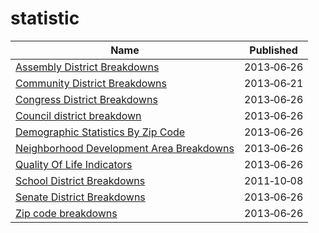 # statistic

Name | Published
---- | ---------
[Assembly District Breakdowns](../datasets/2t32-hbca.md) | 2013&#x2011;06&#x2011;26
[Community District Breakdowns](../datasets/w3c6-35wg.md) | 2013&#x2011;06&#x2011;21
[Congress District Breakdowns](../datasets/77d2-9ebr.md) | 2013&#x2011;06&#x2011;26
[Council district breakdown](../datasets/jqy3-ybjq.md) | 2013&#x2011;06&#x2011;26
[Demographic Statistics By Zip Code](../datasets/kku6-nxdu.md) | 2013&#x2011;06&#x2011;26
[Neighborhood Development Area Breakdowns](../datasets/urvc-2kdr.md) | 2013&#x2011;06&#x2011;26
[Quality Of Life Indicators](../datasets/8hkx-uppz.md) | 2013&#x2011;06&#x2011;26
[School District Breakdowns](../datasets/g3vh-kbnw.md) | 2011&#x2011;10&#x2011;08
[Senate District Breakdowns](../datasets/uv67-wxba.md) | 2013&#x2011;06&#x2011;26
[Zip code breakdowns](../datasets/6bic-qvek.md) | 2013&#x2011;06&#x2011;26

